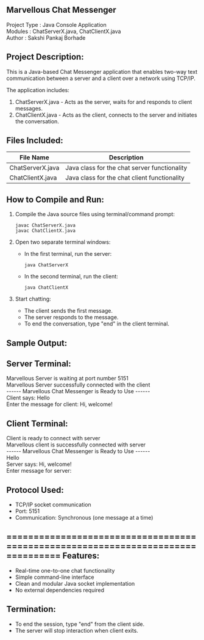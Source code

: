 Marvellous Chat Messenger
--------------------------------------------------------------------------------

Project Type   : Java Console Application  
Modules        : ChatServerX.java, ChatClientX.java   
Author         : Sakshi Pankaj Borhade  

Project Description:
--------------------------------------------------------------------------------
This is a Java-based Chat Messenger application that enables two-way text 
communication between a server and a client over a network using TCP/IP.

The application includes:
  1. ChatServerX.java - Acts as the server, waits for and responds to client messages.
  2. ChatClientX.java - Acts as the client, connects to the server and initiates the conversation.

Files Included:
--------------------------------------------------------------------------------
| File Name       | Description                                               |
|-----------------|-----------------------------------------------------------|
| ChatServerX.java| Java class for the chat server functionality              |
| ChatClientX.java| Java class for the chat client functionality              |

How to Compile and Run:
--------------------------------------------------------------------------------

1. Compile the Java source files using terminal/command prompt:

       javac ChatServerX.java
       javac ChatClientX.java

2. Open two separate terminal windows:

   - In the first terminal, run the server:

         java ChatServerX

   - In the second terminal, run the client:

         java ChatClientX

3. Start chatting:
   - The client sends the first message.
   - The server responds to the message.
   - To end the conversation, type "end" in the client terminal.

Sample Output:
--------------------------------------------------------------------------------

Server Terminal:
----------------
Marvellous Server is waiting at port number 5151  
Marvellous Server successfully connected with the client  
------ Marvellous Chat Messenger is Ready to Use ------  
Client says: Hello  
Enter the message for client: Hi, welcome!

Client Terminal:
----------------
Client is ready to connect with server  
Marvellous client is successfully connected with server  
------ Marvellous Chat Messenger is Ready to Use ------  
Hello  
Server says: Hi, welcome!  
Enter message for server: 

Protocol Used:
--------------------------------------------------------------------------------
- TCP/IP socket communication
- Port: 5151
- Communication: Synchronous (one message at a time)

================================================================================
Features:
--------------------------------------------------------------------------------
- Real-time one-to-one chat functionality  
- Simple command-line interface  
- Clean and modular Java socket implementation  
- No external dependencies required

Termination:
--------------------------------------------------------------------------------
- To end the session, type "end" from the client side.
- The server will stop interaction when client exits.
